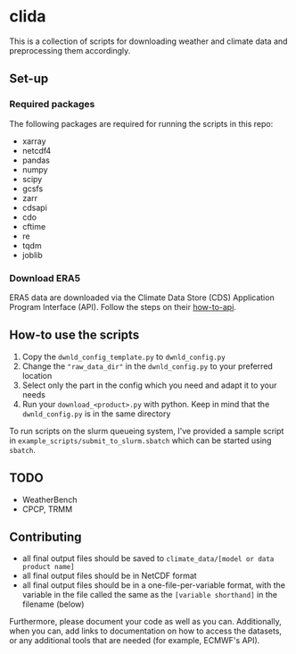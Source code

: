 # clida

This is a collection of scripts for downloading weather and climate data and preprocessing them accordingly.

## Set-up

### Required packages

The following packages are required for running the scripts in this repo:
- xarray 
- netcdf4
- pandas
- numpy
- scipy
- gcsfs
- zarr
- cdsapi
- cdo
- cftime
- re
- tqdm
- joblib

### Download ERA5

ERA5 data are downloaded via the Climate Data Store (CDS) Application Program Interface (API). Follow the steps on their [how-to-api](https://cds.climate.copernicus.eu/api-how-to).


## How-to use the scripts 

1. Copy the `dwnld_config_template.py` to `dwnld_config.py`
2. Change the `"raw_data_dir"` in the `dwnld_config.py` to your preferred location
3. Select only the part in the config which you need and adapt it to your needs
4. Run your `download_<product>.py` with python. Keep in mind that the `dwnld_config.py` is in the same directory

To run scripts on the slurm queueing system, I've provided a sample script in `example_scripts/submit_to_slurm.sbatch` which can be started using `sbatch`. 

## TODO
- WeatherBench
- CPCP, TRMM

## Contributing 
- all final output files should be saved to `climate_data/[model or data product name]`
- all final output files should be in NetCDF format
- all final output files should be in a one-file-per-variable format, with the variable in the file called the same as the `[variable shorthand]` in the filename (below)

Furthermore, please document your code as well as you can. Additionally, when you can, add links to documentation on how to access the datasets, or any additional tools that are needed (for example, ECMWF's API). 





